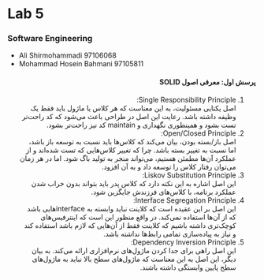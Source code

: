 # Lab 5
### Software Engineering
- Ali Shirmohammadi 97106068
- Mohammad Hosein Bahmani 97105811

<div dir="rtl">

#### پرسش اول: معرفی اصول SOLID

1. Single Responsibility Principle:  
اصل یکتایی مسئولیت، به این معناست که هر کلاس یا ماژول باید فقط یک وظیفه داشته باشد. رعایت این اصل در طراحی باعث می‌شود که کد راحت‌تر تست بشود و همینطوری نگهداری و maintain کد نیز راحت‌تر بشود.  
2. Open/Closed Principle:  
اصل باز/بسته بودن، بیان می‌کند که کلاس‌ها باید نسبت به توسعه باز باشد، اما نسبت به تغییر بسته باشد. چرا که تغییر کلاس‌هایی که تست شده‌اند و از عملکرد آن‌ها مطمئن هستیم، می‌تواند منجر به تولید باگ شود. اما در هر زمان می‌توان رفتار کلاس را توسعه داد و به آن افزود.  
3. Liskov Substitution Principle:  
این اصل اشاره به این نکته دارد که کلاس‌ پدر باید بتواند بدون خراب شدن عملکرد برنامه، با کلاس‌های فرزندش جایگزین شود.  
4. Interface Segregation Principle:  
این اصل بر این عقیده است که کلاینت نباید وابسته به interfaceهایی باشد که از آن‌ها استفاده نمی‌کند. در واقع منظور این است که اینترفیس‌های کوچک‌تری داشته باشیم که کلاینت فقط از آن‌هایی که لازم باشد استفاده کند و نیاز به پیاده‌سازی تمامی رابط‌ها نداشته باشد.  
5. Dependency Inversion Principle:  
این اصل راهی برای جدا کردن ماژول‌های نرم‌افزاری ارائه می‌کند. به بیان دیگر، این اصل به این معناست که ماژول‌های سطح بالا نباید به ماژول‌های سطح پایین وابستگی داشته باشند.  

</div>
